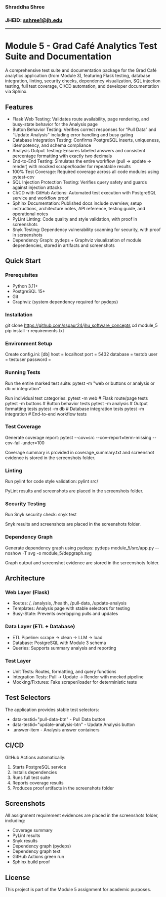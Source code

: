 ### Shraddha Shree
### JHEID: sshree1@jh.edu

--------------------------------------------------------------------------

# Module 5 - Grad Café Analytics Test Suite and Documentation

A comprehensive test suite and documentation package for the Grad Café analytics application (from Module 3), featuring Flask testing, database integration, linting, security checks, dependency visualization, SQL injection testing, full test coverage, CI/CD automation, and developer documentation via Sphinx.

## Features

- Flask Web Testing: Validates route availability, page rendering, and busy-state behavior for the Analysis page
- Button Behavior Testing: Verifies correct responses for “Pull Data” and “Update Analysis” including error handling and busy gating
- Database Integration Testing: Confirms PostgreSQL inserts, uniqueness, idempotency, and schema compliance
- Analysis Output Testing: Ensures labeled answers and consistent percentage formatting with exactly two decimals
- End-to-End Testing: Simulates the entire workflow (pull → update → render) with mocked scraper/loader for repeatable results
- 100% Test Coverage: Required coverage across all code modules using pytest-cov
- SQL Injection Protection Testing: Verifies query safety and guards against injection attacks
- CI/CD with GitHub Actions: Automated test execution with PostgreSQL service and workflow proof
- Sphinx Documentation: Published docs include overview, setup instructions, architecture notes, API reference, testing guide, and operational notes
- PyLint Linting: Code quality and style validation, with proof in screenshots
- Snyk Testing: Dependency vulnerability scanning for security, with proof in screenshots
- Dependency Graph: pydeps + Graphviz visualization of module dependencies, stored in artifacts and screenshots

## Quick Start

### Prerequisites

- Python 3.11+
- PostgreSQL 15+
- Git
- Graphviz (system dependency required for pydeps)

### Installation

git clone https://github.com/ssgaur24/jhu_software_concepts
cd module_5
pip install -r requirements.txt

### Environment Setup

Create config.ini:
[db]
host = localhost
port = 5432
database = testdb
user = testuser
password = 

### Running Tests

Run the entire marked test suite:
pytest -m "web or buttons or analysis or db or integration"

Run individual test categories:
pytest -m web          # Flask route/page tests
pytest -m buttons      # Button behavior tests
pytest -m analysis     # Output formatting tests
pytest -m db           # Database integration tests
pytest -m integration  # End-to-end workflow tests

### Test Coverage

Generate coverage report:
pytest --cov=src --cov-report=term-missing --cov-fail-under=100

Coverage summary is provided in coverage_summary.txt and screenshot evidence is stored in the screenshots folder.

### Linting

Run pylint for code style validation:
pylint src/

PyLint results and screenshots are placed in the screenshots folder.

### Security Testing

Run Snyk security check:
snyk test

Snyk results and screenshots are placed in the screenshots folder.

### Dependency Graph

Generate dependency graph using pydeps:
pydeps module_5/src/app.py --noshow -T svg -o module_5/depgraph.svg

Graph output and screenshot evidence are stored in the screenshots folder.

## Architecture

### Web Layer (Flask)

- Routes: /, /analysis, /health, /pull-data, /update-analysis
- Templates: Analysis page with stable selectors for testing
- Busy-State: Prevents overlapping pulls and updates

### Data Layer (ETL + Database)

- ETL Pipeline: scrape → clean → LLM → load
- Database: PostgreSQL with Module 3 schema
- Queries: Supports summary analysis and reporting

### Test Layer

- Unit Tests: Routes, formatting, and query functions
- Integration Tests: Pull → Update → Render with mocked pipeline
- Mocking/Fixtures: Fake scraper/loader for deterministic tests

## Test Selectors

The application provides stable test selectors:
- data-testid="pull-data-btn" - Pull Data button
- data-testid="update-analysis-btn" - Update Analysis button
- .answer-item - Analysis answer containers

## CI/CD

GitHub Actions automatically:
1. Starts PostgreSQL service
2. Installs dependencies
3. Runs full test suite
4. Reports coverage results
5. Produces proof artifacts in the screenshots folder

## Screenshots

All assignment requirement evidences are placed in the screenshots folder, including:
- Coverage summary
- PyLint results
- Snyk results
- Dependency graph (pydeps)
- Dependency graph text
- GitHub Actions green run
- Sphinx build proof

## License

This project is part of the Module 5 assignment for academic purposes.
